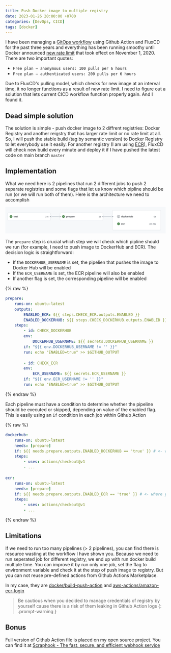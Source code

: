 ```yaml
---
title: Push Docker image to multiple registry
date: 2023-01-26 20:00:00 +0700
categories: [DevOps, CICD]
tags: [docker]
---
```


I have been managing a [GitOps workflow](https://www.weave.works/technologies/gitops/) using Github Action and FluxCD for the past three years and everything has been running smoothy until Docker announced [new rate limit](https://www.docker.com/blog/scaling-docker-to-serve-millions-more-developers-network-egress/) that took effect on November 1, 2020. There are two important quotes:

- `Free plan – anonymous users: 100 pulls per 6 hours `
- `Free plan – authenticated users: 200 pulls per 6 hours`

Due to FluxCD's pulling model, which checks for new image at an interval time, it no longer functions as a result of new rate limit. I need to figure out a solution that lets current CICD workflow function properly again. And I found it.

## Dead simple solution

The solution is simple - push docker image to 2 diffrent registries: Docker Registry and another reigstry that has larger rate limit or no rate limit at all. So, I will push the stable build (tag by semantic version) to Docker Registry to let everybody use it easily. For another registry (I am using [ECR](https://aws.amazon.com/ecr/)), FluxCD will check new build every minute and deploy it if I have pushed the latest code on main branch `master`

## Implementation

What we need here is 2 pipelines that run 2 different jobs to push 2 separate registries and some flags that let us know which pipline should be run (or we will run both of them). Here is the architecture we need to accomplish

![multiple-registry-pipline](/assets/img/2023-01-26-multiple-registry-pipline.png)

The `prepare` step is crucial which step we will check which pipline should we run (for example, I need to push image to DockerHub and ECR). The decision logic is straightforward:

- If the `DOCKERHUB_USERNAME` is set, the pipelien that pushes the image to Docker Hub will be enabled
- If the `ECR_USERNAME` is set, the ECR pipeline will also be enabled
- If another flag is set, the corresponding pipeline will be enabled

{% raw %}
```yaml
prepare:
    runs-on: ubuntu-latest
    outputs:
        ENABLED_ECR: ${{ steps.CHECK_ECR.outputs.ENABLED }}
        ENABLED_DOCKERHUB: ${{ steps.CHECK_DOCKERHUB.outputs.ENABLED }}
    steps:
        - id: CHECK_DOCKERHUB
        env:
            DOCKERHUB_USERNAME: ${{ secrets.DOCKERHUB_USERNAME }}
        if: "${{ env.DOCKERHUB_USERNAME != '' }}"
        run: echo "ENABLED=true" >> $GITHUB_OUTPUT

        - id: CHECK_ECR
        env:
            ECR_USERNAME: ${{ secrets.ECR_USERNAME }}
        if: "${{ env.ECR_USERNAME != '' }}"
        run: echo "ENABLED=true" >> $GITHUB_OUTPUT
```
{% endraw %}

Each pipeline must have a condition to determine whether the pipeline should be executed or skipped, depending on value of the enabled flag. This is easily using an `if` condition in each job within Github Action

{% raw %}
```yaml
dockerhub:
    runs-on: ubuntu-latest
    needs: [prepare]
    if: ${{ needs.prepare.outputs.ENABLED_DOCKERHUB == 'true' }} # <- where you tell Github Action whether we we let it run or not
    steps:
        - uses: actions/checkout@v1
        - ...
        
ecr:
    runs-on: ubuntu-latest
    needs: [prepare]
    if: ${{ needs.prepare.outputs.ENABLED_ECR == 'true' }} # <- where you tell Github Action whether we we let it run or not
    steps:
        - uses: actions/checkout@v1
        - ...
```
{% endraw %}

## Limitations

If we need to run too many pipelines (> 2 pipelines), you can find there is resource wasting at the workflow I have shown you. Because we need to run seperated job for different registry, we end up with run docker build multiple time. You can improve it by run only one job, set the flag to environment variable and check it at the step of push image to registry. But you can not reuse pre-defined actions from Github Actions Marketplace. 

In my case, they are [docker/build-push-action](https://github.com/docker/build-push-action) and [aws-actions/amazon-ecr-login](https://github.com/aws-actions/amazon-ecr-login)


> Be cautious when you decided to manage credentials of registry by yourself cause there is a risk of them leaking in Github Action logs
{: .prompt-warning }


## Bonus

Full version of Github Action file is placed on my open source project. You can find it at [Scraphook - The fast, secure, and efficient webhook service ](https://github.com/scrapnode/scraphook/blob/master/.github/workflows/master.yaml)